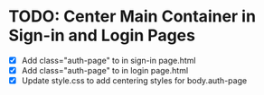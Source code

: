 # TODO: Center Main Container in Sign-in and Login Pages

- [x] Add class="auth-page" to <body> in sign-in page.html
- [x] Add class="auth-page" to <body> in login page.html
- [x] Update style.css to add centering styles for body.auth-page
